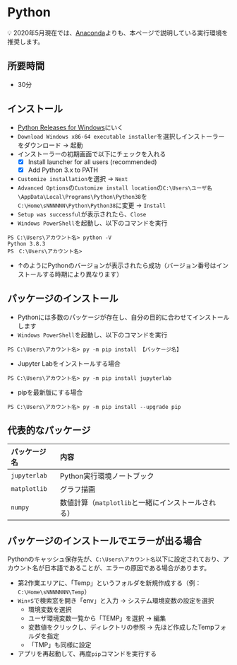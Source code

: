 # Python

:bulb: 2020年5月現在では、[Anaconda](pc-anacoda.md)よりも、本ページで説明している実行環境を推奨します。

## 所要時間

- 30分

## インストール

- [Python Releases for Windows](https://www.python.org/downloads/windows/)にいく
- `Download Windows x86-64 executable installer`を選択しインストーラーをダウンロード → 起動
- インストーラーの初期画面で以下にチェックを入れる
  - [x] Install launcher for all users (recommended)
  - [x] Add Python 3.x to PATH
- `Customize installation`を選択 → `Next`
- `Advanced Options`の`Customize install location`の`C:\Users\ユーザ名\AppData\Local\Programs\Python\Python38`を`C:\Home\sNNNNNN\Python\Python38`に変更 → `Install`
- `Setup was successful`が表示されたら、`Close`
- `Windows PowerShell`を起動し、以下のコマンドを実行
```
PS C:\Users\アカウント名> python -V
Python 3.8.3
PS　C:\Users\アカウント名>
```
- ↑のようにPythonのバージョンが表示されたら成功（バージョン番号はインストールする時期により異なります）

## パッケージのインストール

- Pythonには多数のパッケージが存在し、自分の目的に合わせてインストールします
- `Windows PowerShell`を起動し、以下のコマンドを実行
```
PS C:\Users\アカウント名> py -m pip install 【パッケージ名】
```

- Jupyter Labをインストールする場合
```
PS C:\Users\アカウント名> py -m pip install jupyterlab
```

- pipを最新版にする場合
```
PS C:\Users\アカウント名> py -m pip install --upgrade pip
```

## 代表的なパッケージ

|パッケージ名|内容|
|:--|:--|
|`jupyterlab`|Python実行環境ノートブック|
|`matplotlib`|グラフ描画|
|`numpy`|数値計算（`matplotlib`と一緒にインストールされる）|

## パッケージのインストールでエラーが出る場合

Pythonのキャッシュ保存先が、`C:\Users\アカウント名`以下に設定されており、アカウント名が日本語であることが、エラーの原因である場合があります。

- 第2作業エリアに、「Temp」というフォルダを新規作成する（例：`C:\Home\sNNNNNNN\Temp`）
- `Win+S`で検索窓を開き「env」と入力 → システム環境変数の設定を選択
  - 環境変数を選択
  - ユーザ環境変数一覧から「TEMP」を選択 → 編集
  - 変数値をクリックし、ディレクトリの参照 → 先ほど作成したTempフォルダを指定
  - 「TMP」も同様に設定
- アプリを再起動して、再度`pip`コマンドを実行する
